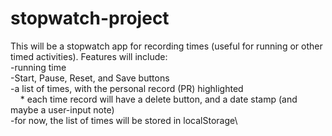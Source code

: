 # stopwatch-project
 This will be a stopwatch app for recording times (useful for running or other timed activities). Features will include:\
 -running time\
 -Start, Pause, Reset, and Save buttons\
 -a list of times, with the personal record (PR) highlighted\
   &nbsp;&nbsp;&nbsp;&nbsp;* each time record will have a delete button, and a date stamp (and maybe a user-input note)\
 -for now, the list of times will be stored in localStorage\
